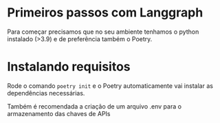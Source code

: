 # Primeiros passos com Langgraph

Para começar precisamos que no seu ambiente tenhamos o python instalado (>3.9) e de preferência também o Poetry.

# Instalando requisitos

Rode o comando ```poetry init``` e o Poetry automaticamente vai instalar as dependências necessárias.

Também é recomendada a criação de um arquivo .env para o armazenamento das chaves de APIs
